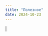 ```yaml
---
title: "Полезное"
date: 2024-10-23
---
```


<div id="typed-text" style="display: inline;"></div> <!-- Здесь будет печатающий текст -->
<span id="cursor" style="display: inline-block;">|</span> <!-- Палочка -->

<script>
document.addEventListener("DOMContentLoaded", function() {
    const texts = ["Полезные статьи, советы по маркетингу и продвижению в интернете."];
    let index = 0;
    let charIndex = 0;
    const typedText = document.getElementById("typed-text");
    const cursor = document.getElementById("cursor");

    function type() {
        if (charIndex < texts[index].length) {
            typedText.textContent += texts[index].charAt(charIndex);
            charIndex++;
            setTimeout(type, 100); // Задержка между печатью символов
        } else {
            // Запускаем мигание палочки после завершения печати
            cursor.style.animation = "blink 1s step-start infinite"; 
        }
    }

    // Начинаем печатать текст при загрузке страницы
    type(); 

    // Создаем анимацию мигания для палочки
    const style = document.createElement('style');
    style.innerHTML = `
        @keyframes blink {
            50% {
                opacity: 0;
            }
        }
    `;
    document.head.appendChild(style);
});
</script>
